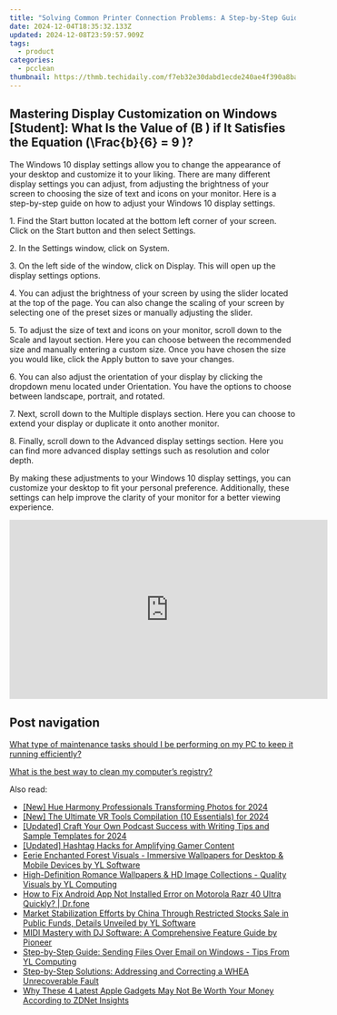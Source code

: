 ```yaml
---
title: "Solving Common Printer Connection Problems: A Step-by-Step Guide From YL Software"
date: 2024-12-04T18:35:32.133Z
updated: 2024-12-08T23:59:57.909Z
tags:
  - product
categories:
  - pcclean
thumbnail: https://thmb.techidaily.com/f7eb32e30dabd1ecde240ae4f390a8ba724185aa17a13d5ef1b9d86c145dc8b7.jpg
---
```


## Mastering Display Customization on Windows [Student]: What Is the Value of \(B \) if It Satisfies the Equation \(\Frac{b}{6} = 9 \)?

The Windows 10 display settings allow you to change the appearance of your desktop and customize it to your liking. There are many different display settings you can adjust, from adjusting the brightness of your screen to choosing the size of text and icons on your monitor. Here is a step-by-step guide on how to adjust your Windows 10 display settings. 

1\. Find the Start button located at the bottom left corner of your screen. Click on the Start button and then select Settings.

2\. In the Settings window, click on System.

3\. On the left side of the window, click on Display. This will open up the display settings options. 

4\. You can adjust the brightness of your screen by using the slider located at the top of the page. You can also change the scaling of your screen by selecting one of the preset sizes or manually adjusting the slider.

5\. To adjust the size of text and icons on your monitor, scroll down to the Scale and layout section. Here you can choose between the recommended size and manually entering a custom size. Once you have chosen the size you would like, click the Apply button to save your changes.

6\. You can also adjust the orientation of your display by clicking the dropdown menu located under Orientation. You have the options to choose between landscape, portrait, and rotated.

7\. Next, scroll down to the Multiple displays section. Here you can choose to extend your display or duplicate it onto another monitor.

8\. Finally, scroll down to the Advanced display settings section. Here you can find more advanced display settings such as resolution and color depth. 

By making these adjustments to your Windows 10 display settings, you can customize your desktop to fit your personal preference. Additionally, these settings can help improve the clarity of your monitor for a better viewing experience.

<!-- affiliate ads begin -->
<iframe width="560" height="315" src="https://www.youtube.com/embed/fZTlPdOFNmo?si=Ym8p7ayV1gtNzzXj" title="YouTube video player" frameborder="0" allow="accelerometer; autoplay; clipboard-write; encrypted-media; gyroscope; picture-in-picture; web-share" referrerpolicy="strict-origin-when-cross-origin" allowfullscreen></iframe>
<!-- affiliate ads end -->

## Post navigation

[What type of maintenance tasks should I be performing on my PC to keep it running efficiently?](https://tools.techidaily.com/pcclean/products/)

[What is the best way to clean my computer’s registry?](https://tools.techidaily.com/pcclean/products/)

<ins class="adsbygoogle"
     style="display:block"
     data-ad-format="autorelaxed"
     data-ad-client="ca-pub-7571918770474297"
     data-ad-slot="1223367746"></ins>

<ins class="adsbygoogle"
     style="display:block"
     data-ad-client="ca-pub-7571918770474297"
     data-ad-slot="8358498916"
     data-ad-format="auto"
     data-full-width-responsive="true"></ins>

<span class="atpl-alsoreadstyle">Also read:</span>
<div><ul>
<li><a href="https://fox-links.techidaily.com/new-hue-harmony-professionals-transforming-photos-for-2024/"><u>[New] Hue Harmony Professionals Transforming Photos for 2024</u></a></li>
<li><a href="https://fox-http.techidaily.com/new-the-ultimate-vr-tools-compilation-10-essentials-for-2024/"><u>[New] The Ultimate VR Tools Compilation (10 Essentials) for 2024</u></a></li>
<li><a href="https://fox-http.techidaily.com/updated-craft-your-own-podcast-success-with-writing-tips-and-sample-templates-for-2024/"><u>[Updated] Craft Your Own Podcast Success with Writing Tips and Sample Templates for 2024</u></a></li>
<li><a href="https://youtube-data.techidaily.com/ed-hashtag-hacks-for-amplifying-gamer-content/"><u>[Updated] Hashtag Hacks for Amplifying Gamer Content</u></a></li>
<li><a href="https://win-exclusive.techidaily.com/eerie-enchanted-forest-visuals-immersive-wallpapers-for-desktop-and-mobile-devices-by-yl-software/"><u>Eerie Enchanted Forest Visuals - Immersive Wallpapers for Desktop & Mobile Devices by YL Software</u></a></li>
<li><a href="https://win-exclusive.techidaily.com/high-definition-romance-wallpapers-and-hd-image-collections-quality-visuals-by-yl-computing/"><u>High-Definition Romance Wallpapers & HD Image Collections - Quality Visuals by YL Computing</u></a></li>
<li><a href="https://change-location.techidaily.com/how-to-fix-android-app-not-installed-error-on-motorola-razr-40-ultra-quickly-drfone-by-drfone-fix-android-problems-fix-android-problems/"><u>How to Fix Android App Not Installed Error on Motorola Razr 40 Ultra Quickly? | Dr.fone</u></a></li>
<li><a href="https://win-exclusive.techidaily.com/market-stabilization-efforts-by-china-through-restricted-stocks-sale-in-public-funds-details-unveiled-by-yl-software/"><u>Market Stabilization Efforts by China Through Restricted Stocks Sale in Public Funds, Details Unveiled by YL Software</u></a></li>
<li><a href="https://win-exclusive.techidaily.com/midi-mastery-with-dj-software-a-comprehensive-feature-guide-by-pioneer/"><u>MIDI Mastery with DJ Software: A Comprehensive Feature Guide by Pioneer</u></a></li>
<li><a href="https://win-exclusive.techidaily.com/step-by-step-guide-sending-files-over-email-on-windows-tips-from-yl-computing/"><u>Step-by-Step Guide: Sending Files Over Email on Windows - Tips From YL Computing</u></a></li>
<li><a href="https://techno-recovery.techidaily.com/step-by-step-solutions-addressing-and-correcting-a-whea-unrecoverable-fault/"><u>Step-by-Step Solutions: Addressing and Correcting a WHEA Unrecoverable Fault</u></a></li>
<li><a href="https://techno-recovery.techidaily.com/why-these-4-latest-apple-gadgets-may-not-be-worth-your-money-according-to-zdnet-insights/"><u>Why These 4 Latest Apple Gadgets May Not Be Worth Your Money According to ZDNet Insights</u></a></li>
</ul></div>

